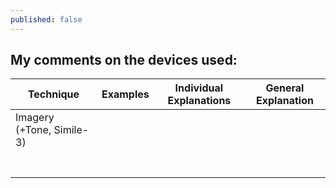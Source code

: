 ```yaml
---
published: false
---
```

## My comments on the devices used:
|**Technique**|**Examples**|**Individual Explanations**|**General Explanation**|
|---|---|---|---|
|  Imagery (+Tone, Simile-3) |   |   |   |
|   |   |   |   |
|   |   |   |   |
|   |   |   |   |
|   |   |   |   |
|   |   |   |   |
|   |   |   |   |
|   |   |   |   |